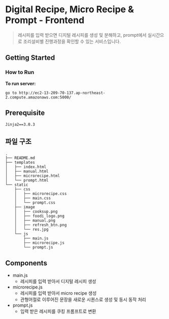 # Digital Recipe, Micro Recipe & Prompt - Frontend

> 레시피를 입력 받으면 디지털 레시피를 생성 및 분해하고, prompt에서 실시간으로 조리설비별 진행과정을 확인할 수 있는 서비스입니다.


## Getting Started

### How to Run

**To run server:**

```
go to http://ec2-13-209-70-137.ap-northeast-2.compute.amazonaws.com:5000/
```

## Prerequisite
```
Jinja2==3.0.3
```


## 파일 구조

```
.
├── README.md
├── templates
│   ├── index.html
│   ├── manual.html
│   ├── microrecipe.html
│   └── prompt.html
└── static
    ├── css
    │   ├── microrecipe.css
    │   ├── main.css
    │   └── prompt.css
    ├── image
    │   ├── cooksup.png
    │   ├── foodi_logo.png
    │   ├── manual.png
    │   ├── refresh_btn.png
    │   └── res.jpg
    └── js
        ├── main.js
        ├── microrecipe.js
        └── prompt.js
```

## Components
- main.js
  - 레시피를 입력 받아서 디지털 레시피 생성
- microrecipe.js
  - 레시피를 입력 받아서 micro recipe 생성
  - 관형어절로 이루어진 문장을 새로운 시퀀스로 생성 및 동시 동작 처리
- prompt.js
  - 입력 받은 레시피를 쿠킹 프롬프트로 변환
